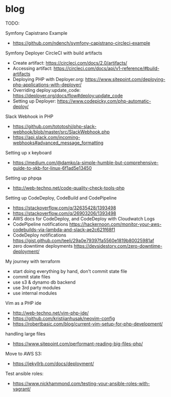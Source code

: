 # blog

TODO:

Symfony Capistrano Example

* https://github.com/ndench/symfony-capistrano-circleci-example

Symfony Deployer CircleCI with build artifacts

* Create artifact: https://circleci.com/docs/2.0/artifacts/
* Accessing artifact: https://circleci.com/docs/api/v1-reference/#build-artifacts
* Deploying PHP with Deployer.org: https://www.sitepoint.com/deploying-php-applications-with-deployer/
* Overriding deploy:update_code: https://deployer.org/docs/flow#deploy:update_code
* Setting up Deployer: https://www.codepicky.com/php-automatic-deploy/

Slack Webhook in PHP

* https://github.com/tototoshi/php-slack-webhook/blob/master/src/SlackWebhook.php
* https://api.slack.com/incoming-webhooks#advanced_message_formatting

Setting up x keyboard

* https://medium.com/@damko/a-simple-humble-but-comprehensive-guide-to-xkb-for-linux-6f1ad5e13450

Setting up phpqa
* http://web-techno.net/code-quality-check-tools-php

Setting up CodeDeploy, CodeBuild and CodePipeline

* https://stackoverflow.com/q/32635428/1393498
* https://stackoverflow.com/q/26903206/1393498
* AWS docs for CodeDeploy, and CodeDeploy with Cloudwatch Logs
* CodePipeline notifications https://hackernoon.com/monitor-your-aws-codebuilds-via-lambda-and-slack-ae2c621f68f1
* CodeDeploy notifications https://gist.github.com/teeli/29a0e79397fa5560e1819b80025981af
* zero downtime deployments https://devsidestory.com/zero-downtime-deployment/

My journey with terraform

* start doing everything by hand, don't commit state file
* commit state files
* use s3 & dynamo db backend
* use 3rd party modules
* use internal modules

Vim as a PHP ide
* http://web-techno.net/vim-php-ide/
* https://github.com/kristijanhusak/neovim-config
* https://robertbasic.com/blog/current-vim-setup-for-php-development/

handling large files 
* https://www.sitepoint.com/performant-reading-big-files-php/

Move to AWS S3:
* https://jekyllrb.com/docs/deployment/

Test ansible roles:
* https://www.nickhammond.com/testing-your-ansible-roles-with-vagrant/
